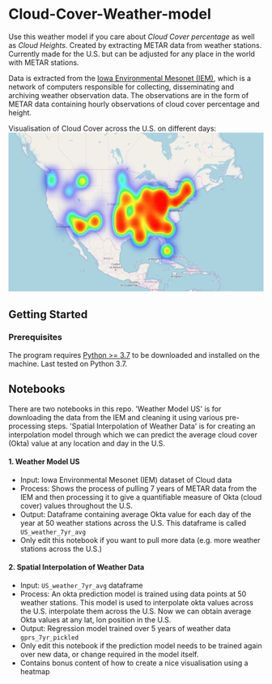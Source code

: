 # Cloud-Cover-Weather-model
Use this weather model if you care about *Cloud Cover percentage* as well as *Cloud Heights*. Created by extracting METAR data from weather stations. Currently made for the U.S. but can be adjusted for any place in the world with METAR stations.

Data is extracted from the [Iowa Environmental Mesonet (IEM)](https://mesonet.agron.iastate.edu/request/download.phtml), which is a network of computers responsible for collecting, disseminating and archiving weather observation data. The observations are in the form of METAR data containing hourly observations of cloud cover percentage and height.

Visualisation of Cloud Cover across the U.S. on different days:
![Weather Model using METAR data | 30%](./images/weather_model.gif)

## Getting Started

### Prerequisites

The program requires [Python >= 3.7](https://www.python.org/downloads/) to be downloaded and installed on the machine.
Last tested on Python 3.7.

## Notebooks
There are two notebooks in this repo. 'Weather Model US' is for downloading the data from the IEM and cleaning it using various pre-processing steps. 'Spatial Interpolation of Weather Data' is for creating an interpolation model through which we can predict the average cloud cover (Okta) value at any location and day in the U.S.

#### 1. Weather Model US
- Input: Iowa Environmental Mesonet (IEM) dataset of Cloud data
- Process: Shows the process of pulling 7 years of METAR data from the IEM and then processing it to
give a quantifiable measure of Okta (cloud cover) values throughout the U.S.
- Output: Dataframe containing average Okta value for each day of the year at 50 weather stations across the U.S. This
dataframe is called `US_weather_7yr_avg`
- Only edit this notebook if you want to pull more data (e.g. more weather stations across the U.S.)

#### 2. Spatial Interpolation of Weather Data
- Input: `US_weather_7yr_avg` dataframe
- Process: An okta prediction model is trained using data points at 50 weather stations. This model is used to interpolate okta values across the U.S. interpolate them across the U.S. Now we can obtain average Okta values at any lat, lon position in the U.S.
- Output: Regression model trained over 5 years of weather data `gprs_7yr_pickled`
- Only edit this notebook if the prediction model needs to be trained again over new data, or change required in the model itself.
- Contains bonus content of how to create a nice visualisation using a heatmap
